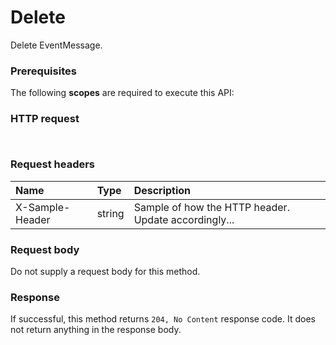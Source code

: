 # Delete

Delete EventMessage.
### Prerequisites
The following **scopes** are required to execute this API: 
### HTTP request
<!-- { "blockType": "ignored" } -->
```http


```
### Request headers
| Name       | Type | Description|
|:---------------|:--------|:----------|
| X-Sample-Header  | string  | Sample of how the HTTP header. Update accordingly...|

### Request body
Do not supply a request body for this method.


### Response
If successful, this method returns `204, No Content` response code. It does not return anything in the response body.


<!-- uuid: 7db7358a-7d8c-42f1-b967-0e2fa95926c3
2015-10-15 04:07:51 UTC -->
<!-- {
  "type": "#page.annotation",
  "description": "Delete",
  "keywords": "",
  "section": "documentation",
  "tocPath": ""
}-->